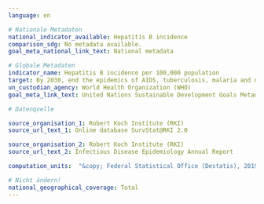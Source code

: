 ```yaml
---
language: en

# Nationale Metadaten
national_indicator_available: Hepatitis B incidence
comparison_sdg: No metadata available.
goal_meta_national_link_text: National metadata

# Globale Metadaten
indicator_name: Hepatitis B incidence per 100,000 population
target: By 2030, end the epidemics of AIDS, tuberculosis, malaria and neglected tropical diseases and combat hepatitis, water-borne diseases and other communicable diseases
un_custodian_agency: World Health Organization (WHO)
goal_meta_link_text: United Nations Sustainable Development Goals Metadata

# Datenquelle

source_organisation_1: Robert Koch Institute (RKI)
source_url_text_1: Online database SurvStat@RKI 2.0

source_organisation_2: Robert Koch Institute (RKI)
source_url_text_2: Infectious Disease Epidemiology Annual Report

computation_units:  "&copy; Federal Statistical Office (Destatis), 2019"

# Nicht ändern!
national_geographical_coverage: Total
---
```

